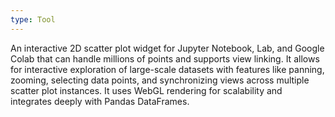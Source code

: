 ```yaml
---
type: Tool
---
```


An interactive 2D scatter plot widget for Jupyter Notebook, Lab, and Google Colab that can handle millions of points and supports view linking. It allows for interactive exploration of large-scale datasets with features like panning, zooming, selecting data points, and synchronizing views across multiple scatter plot instances. It uses WebGL rendering for scalability and integrates deeply with Pandas DataFrames.